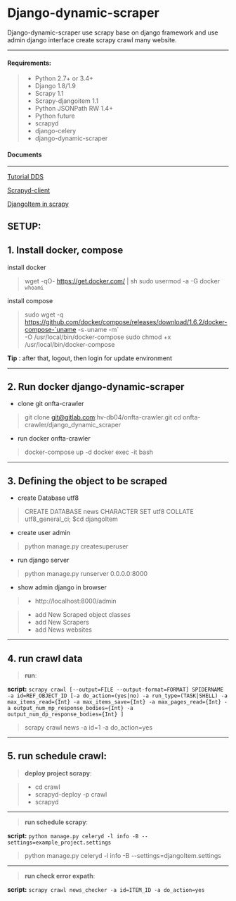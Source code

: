 Django-dynamic-scraper
===================

Django-dynamic-scraper use scrapy base on django framework and use admin django interface create scrapy crawl many website.

----------

#### <i class="icon-hdd"></i> Requirements:



>  - Python 2.7+ or 3.4+
>  - Django 1.8/1.9
>  - Scrapy 1.1
>  - Scrapy-djangoitem 1.1
>  - Python JSONPath RW 1.4+
>  - Python future
>  - scrapyd
>  - django-celery
>  - django-dynamic-scraper



#### <i class="icon-file"></i> Documents
-------------

[Tutorial DDS](https://django-dynamic-scraper.readthedocs.io)

[Scrapyd-client](https://github.com/scrapy/scrapyd-client)

[DjangoItem in scrapy](https://github.com/scrapy-plugins/scrapy-djangoitem)

## SETUP:

## 1. Install docker, compose

<i class="icon-cog"></i>  install docker
> wget -qO- https://get.docker.com/ | sh
sudo usermod -a -G docker `whoami`

<i class="icon-cog"></i>  install compose
> sudo wget -q https://github.com/docker/compose/releases/download/1.6.2/docker-compose-`uname -s`-`uname -m` \
    -O /usr/local/bin/docker-compose
> sudo chmod +x /usr/local/bin/docker-compose

**Tip** : after that, logout, then login for update environment

---------

## 2. Run docker django-dynamic-scraper

- clone git onfta-crawler
> git clone git@gitlab.com:hv-db04/onfta-crawler.git
> cd onfta-crawler/django_dynamic_scraper

- run docker onfta-crawler
> docker-compose up -d
> docker exec -it <id container> bash

---------

## 3. Defining the object to be scraped




- create Database utf8
>  CREATE DATABASE news CHARACTER SET utf8 COLLATE utf8_general_ci;
> $cd djangoItem

- create user admin
>  python manage.py createsuperuser

- run django server
>  python manage.py runserver 0.0.0.0:8000

- show admin django in browser
> + http://localhost:8000/admin

> + add New Scraped object classes
> + add New Scrapers
> + add News websites

---------

## 4. run crawl data


> **run**:

**script:** ` scrapy crawl [--output=FILE --output-format=FORMAT] SPIDERNAME -a id=REF_OBJECT_ID [-a do_action=(yes|no) -a run_type=(TASK|SHELL) -a max_items_read={Int} -a max_items_save={Int} -a max_pages_read={Int} -a output_num_mp_response_bodies={Int} -a output_num_dp_response_bodies={Int} ] `

>  scrapy crawl news -a id=1 -a do_action=yes

-----------------------------
## 5. run schedule crawl:

>  **deploy project scrapy**:

> - cd crawl
> - scrapyd-deploy -p crawl
> - scrapyd

---------

> **run schedule scrapy**:

**script:** `python manage.py celeryd -l info -B --settings=example_project.settings`

> python manage.py celeryd -l info -B --settings=djangoItem.settings

---------
>**run check  error expath**:

**script:** `scrapy crawl news_checker -a id=ITEM_ID -a do_action=yes`
